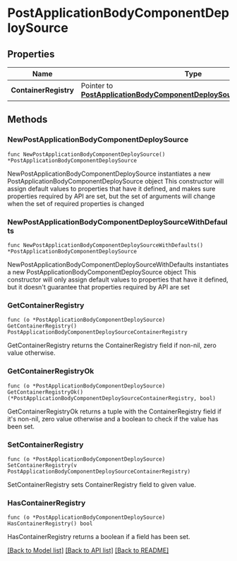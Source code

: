 # PostApplicationBodyComponentDeploySource

## Properties

Name | Type | Description | Notes
------------ | ------------- | ------------- | -------------
**ContainerRegistry** | Pointer to [**PostApplicationBodyComponentDeploySourceContainerRegistry**](PostApplicationBodyComponentDeploySourceContainerRegistry.md) |  | [optional] 

## Methods

### NewPostApplicationBodyComponentDeploySource

`func NewPostApplicationBodyComponentDeploySource() *PostApplicationBodyComponentDeploySource`

NewPostApplicationBodyComponentDeploySource instantiates a new PostApplicationBodyComponentDeploySource object
This constructor will assign default values to properties that have it defined,
and makes sure properties required by API are set, but the set of arguments
will change when the set of required properties is changed

### NewPostApplicationBodyComponentDeploySourceWithDefaults

`func NewPostApplicationBodyComponentDeploySourceWithDefaults() *PostApplicationBodyComponentDeploySource`

NewPostApplicationBodyComponentDeploySourceWithDefaults instantiates a new PostApplicationBodyComponentDeploySource object
This constructor will only assign default values to properties that have it defined,
but it doesn't guarantee that properties required by API are set

### GetContainerRegistry

`func (o *PostApplicationBodyComponentDeploySource) GetContainerRegistry() PostApplicationBodyComponentDeploySourceContainerRegistry`

GetContainerRegistry returns the ContainerRegistry field if non-nil, zero value otherwise.

### GetContainerRegistryOk

`func (o *PostApplicationBodyComponentDeploySource) GetContainerRegistryOk() (*PostApplicationBodyComponentDeploySourceContainerRegistry, bool)`

GetContainerRegistryOk returns a tuple with the ContainerRegistry field if it's non-nil, zero value otherwise
and a boolean to check if the value has been set.

### SetContainerRegistry

`func (o *PostApplicationBodyComponentDeploySource) SetContainerRegistry(v PostApplicationBodyComponentDeploySourceContainerRegistry)`

SetContainerRegistry sets ContainerRegistry field to given value.

### HasContainerRegistry

`func (o *PostApplicationBodyComponentDeploySource) HasContainerRegistry() bool`

HasContainerRegistry returns a boolean if a field has been set.


[[Back to Model list]](../README.md#documentation-for-models) [[Back to API list]](../README.md#documentation-for-api-endpoints) [[Back to README]](../README.md)


